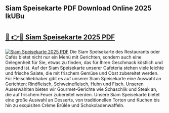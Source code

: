 ## Siam Speisekarte PDF Download Online 2025 IkUBu

# <h2><a href="http://gcbeqit.nevu.top/?p=Siam+Speisekarte">🔗 👉🔴 Siam Speisekarte 2025 PDF</a></h2>

[![Siam Speisekarte 2025 PDF](https://i.imgur.com/dBaPXMq.png)](http://gcbeqit.nevu.top/?p=Siam+Speisekarte)
Die Siam Speisekarte des Restaurants oder Cafés bietet nicht nur ein Menü mit Gerichten, sondern auch eine Gelegenheit für Sie, etwas zu finden, das für Ihren Geschmack köstlich und passend ist. Auf der Siam Speisekarte unserer Cafeteria stehen viele leichte und frische Salate, die mit frischem Gemüse und Obst zubereitet werden. Für Fleischliebhaber gibt es auf unserer Siam Speisekarte eine Auswahl an Gerichten: Rindfleisch, Schweinefleisch, Huhn und Fisch. Unseren Auserwählten bieten wir Gourmet-Gerichte wie Schaschlik und Steak an, die auf frischem Feuer zubereitet werden. Unsere Siam Speisekarte bietet eine große Auswahl an Desserts, von traditionellen Torten und Kuchen bis hin zu exquisiten Crème Brûlée und Schokoladenwaffeln.
